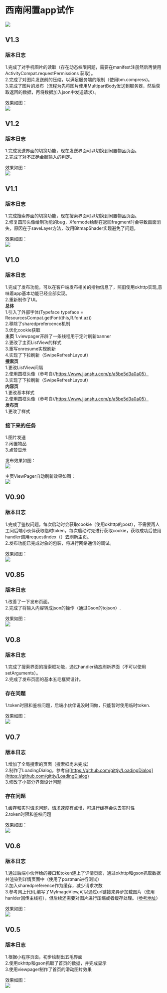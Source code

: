 # 西南闲置app试作
![](mini.png)


## V1.3
### 版本日志
1.完成了对手机图片的读取（存在动态权限问题，需要在manifest注册然后再使用 ActivityCompat.requestPermissions 获取）。   
2.完成了对图片发送前的压缩，以满足服务端的限制（使用bm.compress)。  
3.完成了图片的发布（流程为先将图片使用MultipartBody发送到服务器，然后获取返回的数据，再将数据加入json中发送请求）。  

效果如图：  
![](gif/V1.3.gif)

## V1.2
### 版本日志
1.完成发送界面的切换功能，现在发送界面可以切换到闲置物品页面。  
2.完成了对不正确金额输入的判定。

效果如图：  
![](gif/V1.2.gif)

## V1.1
### 版本日志
1.完成搜索界面的切换功能，现在搜索界面可以切换到闲置物品页面。  
2.修复圆形头像绘制功能的bug，Xfermode绘制在返回fragment时会导致画面消失，原因在于saveLayer方法，改用BitmapShader实现避免了问题。

效果如图：  
![](gif/V1.1.gif)

## V1.0
### 版本日志
1.完成了发布功能，可以在客户端发布相关的拾物信息了，照旧使用okhttp实现,意味着app基本功能已经全部实现。  
2.重新制作了UI。  
**总体**  
1.引入了外部字体(Typeface typeface = ResourcesCompat.getFont(this,R.font.az))    
2.移除了sharedprefercence机制     
3.优化cookie获取    
**主页**
1.viewpager开辟了一条线程用于定时刷新banner   
2.更改了主页ListView的样式   
3.重写onresume实现刷新  
4.实现了下拉刷新（SwipeRefreshLayout）  
**搜索页**  
1.更改ListView间隔   
2.使用圆框头像（参考自//https://www.jianshu.com/p/a5be5d3a0a05）  
3.实现了下拉刷新（SwipeRefreshLayout）  
**内容页**  
1.更改基本样式   
2.使用圆框头像（参考自//https://www.jianshu.com/p/a5be5d3a0a05）   
**发布页**  
1.更改了样式  


### 接下来的任务
1.图片发送  
2.闲置物品  
3.点赞显示  

发布效果如图：  
![](gif/V1.0A.gif)

主页ViewPager自动刷新效果如图：  
![](gif/V1.0B.gif)





## V0.90
### 版本日志
1.完成了鉴权问题，每次启动时会获取cookie（使用okhttp的post），不需要再人工问后端小伙伴获取临时token，每次启动时先进行获取cookie，获取成功后使用handler调用requestIndex（）去刷新主页。  
2.发布功能已完成对象的包装，将进行网络通信的调试。


效果如图：  
![](gif/V0.9.gif)

## V0.85
### 版本日志
1.改善了一下发布页面。  
2.完成了将输入内容转成json的操作（通过Gson的tojson）.

效果如图：  
![](gif/V0.85.gif)

## V0.8
### 版本日志
1.完成了搜索界面的搜索框功能，通过handler动态刷新界面（不可以使用setArguments）。  
2.完成了发布页面的基本五毛框架设计。  

### 存在问题 
1.token时限和鉴权问题，后端小伙伴说没时间做，只能暂时使用临时token. 

效果如图：  
![](gif/V0.8.gif)

## V0.7
### 版本日志
1.增加了全局搜索的页面（搜索框尚未完成）  
2.制作了LoadingDialog，参考自[https://github.com/gittjy/LoadingDialog](https://github.com/gittjy/LoadingDialog)  
3.修改了小部分界面设计问题  

### 存在问题
1.缓存和实时请求问题，请求速度有点慢，可进行缓存会失去实时性  
2.token时限和鉴权问题  
 
效果如图：    
![](gif/V0.7.gif)

## V0.6
### 版本日志
1.通过后端小伙伴给的接口和token连上了详情页面，通过okhttp和gson抓取数据并渲染到详情页面中（使用了postman进行测试）  
2.加入sharedpreference作为缓存，减少请求次数  
3.参考网上代码,编写了MyImageView,可以通过url链接来异步加载图片（使用hanlder回传主线程），但后续还需要对图片进行压缩或者缓存处理。（[参考地址](https://blog.csdn.net/qq_33200967/article/details/77263062)）  

效果如图：  
![](gif/V0.6.gif)

## V0.5
### 版本日志
1.根据小程序页面，初步绘制出五毛界面  
2.使用okhttp和gson抓取了首页的数据，并完成显示  
3.使用viewpager制作了首页的滑动图片效果  

效果如图：  
![](gif/V0.5.gif)
